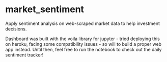# market_sentiment
Apply sentiment analysis on web-scraped market data to help investment decisions.

Dashboard was built with the voila library for jupyter - tried deploying this on heroku, facing some compatibility issues - so will to build a proper web app instead. Until then, feel free to run the notebook to check out the daily sentiment tracker!
